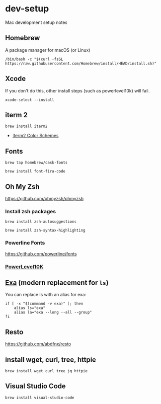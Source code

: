# dev-setup
Mac development setup notes

## Homebrew

A package manager for macOS (or Linux)

`/bin/bash -c "$(curl -fsSL https://raw.githubusercontent.com/Homebrew/install/HEAD/install.sh)"`

## Xcode

If you don't do this, other install steps (such as powerlevel10k) will fail.

`xcode-select --install`

## iterm 2

`brew install iterm2`

* [Iterm2 Color Schemes](https://iterm2colorschemes.com/)

## Fonts

`brew tap homebrew/cask-fonts`

`brew install font-fira-code`

## Oh My Zsh

https://github.com/ohmyzsh/ohmyzsh

### Install zsh packages

`brew install zsh-autosuggestions`

`brew install zsh-syntax-highlighting`

### Powerline Fonts

https://github.com/powerline/fonts

### [PowerLevel10K](https://github.com/romkatv/powerlevel10k#installation)

## [Exa](https://the.exa.website/) (modern replacement for `ls`)

You can replace ls with an alias for exa:

```
if [ -x "$(command -v exa)" ]; then
    alias ls="exa"
    alias la="exa --long --all --group"
fi
```
## Resto

https://github.com/abdfnx/resto

## install wget, curl, tree, httpie

`brew install wget curl tree jq httpie`

## Visual Studio Code

`brew install visual-studio-code`






